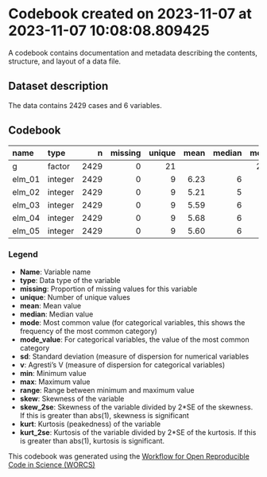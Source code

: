 Codebook created on 2023-11-07 at 2023-11-07 10:08:08.809425
================

A codebook contains documentation and metadata describing the contents,
structure, and layout of a data file.

## Dataset description

The data contains 2429 cases and 6 variables.

## Codebook

| name   | type    |    n | missing | unique | mean | median | mode | mode_value  |   sd |    v | min | max | range |  skew | skew_2se |  kurt | kurt_2se |
|:-------|:--------|-----:|--------:|-------:|-----:|-------:|-----:|:------------|-----:|-----:|----:|----:|------:|------:|---------:|------:|---------:|
| g      | factor  | 2429 |       0 |     21 |      |        |  235 | UCRiverside |      | 0.94 |     |     |       |       |          |       |          |
| elm_01 | integer | 2429 |       0 |      9 | 6.23 |      6 |    6 |             | 1.76 |      |   1 |   9 |     8 | -0.41 |    -4.10 | -0.13 |    -0.67 |
| elm_02 | integer | 2429 |       0 |      9 | 5.21 |      5 |    5 |             | 1.92 |      |   1 |   9 |     8 | -0.12 |    -1.17 | -0.33 |    -1.64 |
| elm_03 | integer | 2429 |       0 |      9 | 5.59 |      6 |    6 |             | 1.96 |      |   1 |   9 |     8 | -0.31 |    -3.15 | -0.43 |    -2.17 |
| elm_04 | integer | 2429 |       0 |      9 | 5.68 |      6 |    6 |             | 1.79 |      |   1 |   9 |     8 | -0.29 |    -2.96 | -0.25 |    -1.27 |
| elm_05 | integer | 2429 |       0 |      9 | 5.60 |      6 |    6 |             | 1.71 |      |   1 |   9 |     8 | -0.23 |    -2.36 | -0.01 |    -0.04 |

### Legend

- **Name**: Variable name
- **type**: Data type of the variable
- **missing**: Proportion of missing values for this variable
- **unique**: Number of unique values
- **mean**: Mean value
- **median**: Median value
- **mode**: Most common value (for categorical variables, this shows the
  frequency of the most common category)
- **mode_value**: For categorical variables, the value of the most
  common category
- **sd**: Standard deviation (measure of dispersion for numerical
  variables
- **v**: Agresti’s V (measure of dispersion for categorical variables)
- **min**: Minimum value
- **max**: Maximum value
- **range**: Range between minimum and maximum value
- **skew**: Skewness of the variable
- **skew_2se**: Skewness of the variable divided by 2\*SE of the
  skewness. If this is greater than abs(1), skewness is significant
- **kurt**: Kurtosis (peakedness) of the variable
- **kurt_2se**: Kurtosis of the variable divided by 2\*SE of the
  kurtosis. If this is greater than abs(1), kurtosis is significant.

This codebook was generated using the [Workflow for Open Reproducible
Code in Science (WORCS)](https://osf.io/zcvbs/)
